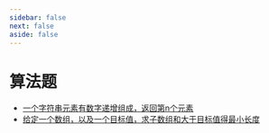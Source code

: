```yaml
---
sidebar: false
next: false
aside: false
---
```


# 算法题

- [一个字符串元素有数字递增组成，返回第n个元素](./char-at-index.md)
- [给定一个数组，以及一个目标值，求子数组和大于目标值得最小长度](./min-len-sum.md)